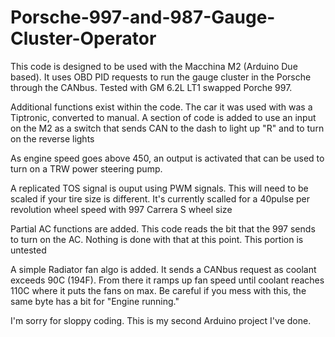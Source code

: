 # Porsche-997-and-987-Gauge-Cluster-Operator
This code is designed to be used with the Macchina M2 (Arduino Due based).  It uses OBD PID requests to run the gauge cluster in the Porsche through the CANbus.  Tested with GM 6.2L LT1 swapped Porche 997.

Additional functions exist within the code.  The car it was used with was a Tiptronic, converted to manual.  A section of code is added to use an input on the M2 as a switch that sends CAN to the dash to light up "R" and to turn on the reverse lights

As engine speed goes above 450, an output is activated that can be used to turn on a TRW power steering pump.

A replicated TOS signal is ouput using PWM signals.  This will need to be scaled if your tire size is different.  It's currently scalled for a 40pulse per revolution wheel speed with 997 Carrera S wheel size

Partial AC functions are added.  This code reads the bit that the 997 sends to turn on the AC.  Nothing is done with that at this point.  This portion is untested

A simple Radiator fan algo is added.  It sends a CANbus request as coolant exceeds 90C (194F).  From there it ramps up fan speed until coolant reaches 110C where it puts the fans on max.  Be careful if you mess with this, the same byte has a bit for "Engine running."

I'm sorry for sloppy coding.  This is my second Arduino project I've done.
